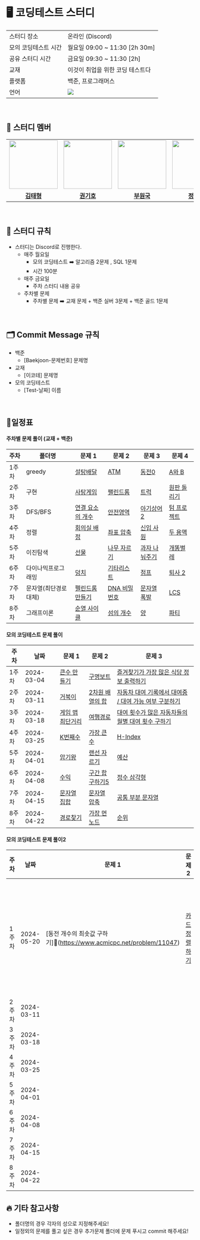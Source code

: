 
# 🖥 코딩테스트 스터디 

<table>
  <tr>
    <td>스터디 장소</td>
    <td>온라인 (Discord)</td>
  </tr>
  <tr>
    <td>모의 코딩테스트 시간</td>
    <td>월요일 09:00 ~ 11:30 [2h 30m] <br> 
  </tr>
    <tr>
    <td>공유 스터디 시간</td>
    <td>금요일 09:30 ~ 11:30 [2h] <br>
  </tr>
  <tr>
    <td>교재</td>
    <td>이것이 취업을 위한 코딩 테스트다</td>
  </tr>
    <tr>
    <td>플랫폼</td>
    <td>백준, 프로그래머스</td>
  </tr>
  <tr>
    <td>언어</td>
    <td>
        <img src="https://img.shields.io/badge/Python-3776AB?style=for-the-badge&logo=python&logoColor=white">
    </td>
  </tr>
</table>

<br/>

## 🤖 스터디 멤버

<table>
 <tr>
    <td align="center"><img src="https://avatars.githubusercontent.com/coryong" width="130px;" alt=""></a></td>
    <td align="center"><img src="https://avatars.githubusercontent.com/kihokwon" width="130px;" alt=""></a></td>
    <td align="center"><img src="https://avatars.githubusercontent.com/BOO-WONKUK" width="130px;" alt=""></a></td>
    <td align="center"><img src="https://avatars.githubusercontent.com/dodongmin" width="130px;" alt=""></a></td>
    <td align="center"><img src="https://avatars.githubusercontent.com/strokeincoding" width="130px;" alt=""></a></td>
    <td align="center"><img src="https://avatars.githubusercontent.com/parkinha" width="130px;" alt=""></a></td>
  </tr>
  <tr>
    <td align="center"><a href="https://github.com/coryong"><b>김태형</b></a></td>
    <td align="center"><a href="https://github.com/kihokwon"><b>권기호</b></a></td>
    <td align="center"><a href="https://github.com/BOO-WONKUK"><b>부원국</b></a></td>
    <td align="center"><a href="https://github.com/dodongmin"><b>정동민</b></a></td>
    <td align="center"><a href="https://github.com/strokeincoding"><b>이상우</b></a></td>
    <td align="center"><a href="https://github.com/parkinha"><b>박인하</b></a></td>
  </tr>

</table>

<br/>

## 📌 스터디 규칙
- 스터디는 Discord로 진행한다.
  - 매주 월요일 
    - 모의 코딩테스트 ➡️ 알고리즘 2문제 , SQL 1문제
    - 시간 100분 
  - 매주 금요일
    - 주차 스터디 내용 공유
  - 주차별 문제
    - 주차별 문제 ➡️ 교재 문제 + 백준 실버 3문제 + 백준 골드 1문제
  
<br/>

## 🗂️ Commit Message 규칙
- 백준
  - [Baekjoon-문제번호] 문제명
- 교재
  - [이코테] 문제명
- 모의 코딩테스트 
  - [Test-날짜] 이름
  

<br/>

## 📆일정표

#### 주차별 문제 풀이 (교재 + 백준)

| **주차** | **폴더명**          | **문제 1**                                                   | **문제 2**                                                   | **문제 3**                                                   | **문제 4** |
| -------- | ------------------- | ------------------------------------------------------------ | ------------------------------------------------------------ | ------------------------------------------------------------ | ------------- |
| 1주차    | greedy| [설탕배달](https://www.acmicpc.net/problem/2839) | [ATM](https://www.acmicpc.net/problem/11399) | [ 동전0](https://www.acmicpc.net/problem/11047)                                                             | [A와 B](https://www.acmicpc.net/problem/12904)   |
| 2주차    | 구현| [사탕게임]( https://www.acmicpc.net/problem/3085) | [팰린드롬 ](https://www.acmicpc.net/problem/1213) | [트럭]( https://www.acmicpc.net/problem/13335)                                                             | [원판 돌리기]( https://www.acmicpc.net/problem/17822)   |
| 3주차    | DFS/BFS| [연결 요소의 개수](https://www.acmicpc.net/problem/11724) | [안전영역 ](https://www.acmicpc.net/problem/2468) |  [아기상어 2]( https://www.acmicpc.net/problem/17086)                                                            | [텀 프로젝트](https://www.acmicpc.net/problem/9466)   |
| 4주차    | 정렬| [회의실 배정 ](https://www.acmicpc.net/problem/1931) | [좌표 압축 ](https://www.acmicpc.net/problem/18870) |  [신입 사원 ](https://www.acmicpc.net/problem/1946)                                                            | [두 용액 ](https://www.acmicpc.net/problem/2470)   |
| 5주차    | 이진탐색| [선물 ](https://www.acmicpc.net/problem/1166) | [나무 자르기 ](https://www.acmicpc.net/problem/2805) |  [과자 나눠주기 ](https://www.acmicpc.net/problem/16401)                                                            | [개똥벌레 ](https://www.acmicpc.net/problem/3020)   |
| 6주차    | 다이나믹프로그래밍|[덩치](https://www.acmicpc.net/problem/7568)  |[기타리스트](https://www.acmicpc.net/problem/1495)  |[점프](https://www.acmicpc.net/problem/1890)  |[퇴사 2](https://www.acmicpc.net/problem/15486)   |
| 7주차    | 문자열(최단경로 대체)|[펠린드롬 만들기](https://www.acmicpc.net/problem/1254) |[DNA 비밀번호](https://www.acmicpc.net/problem/12891)  |[문자열 폭발](https://www.acmicpc.net/problem/9935)|[LCS](https://www.acmicpc.net/problem/9251)|
| 8주차    | 그래프이론 |[순열 사이클](https://www.acmicpc.net/problem/10451)|[섬의 개수](https://www.acmicpc.net/problem/4963)|[양](https://www.acmicpc.net/problem/3184)|[파티](https://www.acmicpc.net/problem/1238)|


#### 모의 코딩테스트 문제 풀이

| **주차** | **날짜**          | **문제 1**                                                   | **문제 2**                                                   | **문제 3**                                                   | 
| -------- | ------------------- | ------------------------------------------------------------ | ------------------------------------------------------------ | ------------------------------------------------------------ | 
| 1주차    | 2024-03-04              | [큰수 만들기](https://school.programmers.co.kr/learn/courses/30/lessons/42883) | [구명보트](https://school.programmers.co.kr/learn/courses/30/lessons/42885) | [즐겨찾기가 가장 많은 식당 정보 출력하기](https://school.programmers.co.kr/learn/courses/30/lessons/131123)                                                             | 
| 2주차    | 2024-03-11         | [거북이](https://www.acmicpc.net/problem/8911) | [2차원 배열의 합](https://www.acmicpc.net/problem/2167) | [자동차 대여 기록에서 대여중 / 대여 가능 여부 구분하기](https://school.programmers.co.kr/learn/courses/30/lessons/157340)                                                             | 
| 3주차    | 2024-03-18         | [게임 맵 최단거리](https://school.programmers.co.kr/learn/courses/30/lessons/1844) | [여행경로 ](https://school.programmers.co.kr/learn/courses/30/lessons/43164) |  [대여 횟수가 많은 자동차들의 월별 대여 횟수 구하기](https://school.programmers.co.kr/learn/courses/30/lessons/151139)                                                            | 
| 4주차    | 2024-03-25             |[K번째수](https://school.programmers.co.kr/learn/courses/30/lessons/42748) |[가장 큰 수](https://school.programmers.co.kr/learn/courses/30/lessons/42746) |[H-Index](https://school.programmers.co.kr/learn/courses/30/lessons/42747) | 
| 5주차    | 2024-04-01                |[암기왕](https://www.acmicpc.net/problem/2776) |[랜선 자르기](https://www.acmicpc.net/problem/1654)|[예산](https://www.acmicpc.net/problem/2512)|  
| 6주차    | 2024-04-08|[수익](https://www.acmicpc.net/problem/4097)|[구간 합 구하기5](https://www.acmicpc.net/problem/11660)|[정수 삼각형](https://school.programmers.co.kr/learn/courses/30/lessons/43105)|   
| 7주차    | 2024-04-15 |[문자열 집합](https://www.acmicpc.net/problem/14425)  |[문자열 압축](https://school.programmers.co.kr/learn/courses/30/lessons/60057)|[공통 부분 문자열](https://www.acmicpc.net/problem/5582)|
| 8주차    | 2024-04-22 |[경로찾기](https://www.acmicpc.net/problem/11403)|[가장 먼 노드](https://school.programmers.co.kr/learn/courses/30/lessons/49189)|[순위](https://school.programmers.co.kr/learn/courses/30/lessons/49191)|    

#### 모의 코딩테스트 문제 풀이2

| **주차** | **날짜**          | **문제 1**                                                   | **문제 2**                                                   | **문제 3**                                                   | 
| -------- | ------------------- | ------------------------------------------------------------ | ------------------------------------------------------------ | ------------------------------------------------------------ | 
| 1주차    | 2024-05-20   |[동전 개수의 최솟값 구하기](https://www.acmicpc.net/problem/11047) |[카드 정렬하기](https://www.acmicpc.net/problem/1715) |[최솟값을 만드는 괄호 배치 찾기](https://www.acmicpc.net/problem/1541)| 
| 2주차    | 2024-03-11   |  | | | 
| 3주차    | 2024-03-18     | | | | 
| 4주차    | 2024-03-25    | | | | 
| 5주차    | 2024-04-01  | |||  
| 6주차    | 2024-04-08||||   
| 7주차    | 2024-04-15 ||||
| 8주차    | 2024-04-22 ||||    



## 🔥 기타 참고사항
- 폴더명의 경우 각자의 성으로 지정해주세요!
- 일정외의 문제를 풀고 싶은 경우 추가문제 폴더에 문제 푸시고 commit 해주세요!
